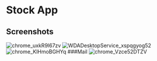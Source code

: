 
# Stock App

## Screenshots
![chrome_uxkR9l67zv](https://github.com/praveenkumarv/laravel-stock-app/assets/1473238/689e7b33-27e2-4cd0-8c6c-bfe93f80731e)
![WDADesktopService_xspqgyog52](https://github.com/praveenkumarv/laravel-stock-app/assets/1473238/b7929106-04cf-49c3-a96b-f202b130a34c)
![chrome_KlHmoBGHYq](https://github.com/praveenkumarv/laravel-stock-app/assets/1473238/76964be2-c55b-4ff7-a2c8-44756c08c195)
###Mail
![chrome_Vzce52DTZV](https://github.com/praveenkumarv/laravel-stock-app/assets/1473238/71896001-8195-4846-b0f0-d9e8b900f7bb)
